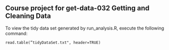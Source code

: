 ## Course project for get-data-032 Getting and Cleaning Data

To view the tidy data set generated by run_analysis.R, execute the following command:   
    
    read.table(”tidyDataSet.txt", header=TRUE)
